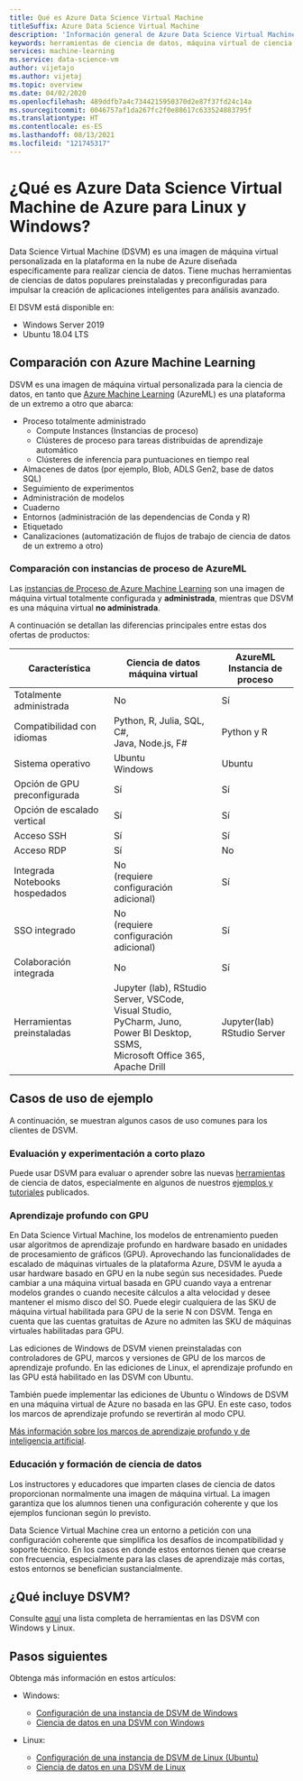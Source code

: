 ```yaml
---
title: Qué es Azure Data Science Virtual Machine
titleSuffix: Azure Data Science Virtual Machine
description: 'Información general de Azure Data Science Virtual Machine: una máquina virtual fácil de usar en la plataforma de la nube de Azure, con herramientas y bibliotecas preinstaladas y configuradas para la práctica de la ciencia de datos.'
keywords: herramientas de ciencia de datos, máquina virtual de ciencia de datos, herramientas para la ciencia de datos, ciencia de datos de linux
services: machine-learning
ms.service: data-science-vm
author: vijetajo
ms.author: vijetaj
ms.topic: overview
ms.date: 04/02/2020
ms.openlocfilehash: 489ddfb7a4c7344215950370d2e87f37fd24c14a
ms.sourcegitcommit: 0046757af1da267fc2f0e88617c633524883795f
ms.translationtype: HT
ms.contentlocale: es-ES
ms.lasthandoff: 08/13/2021
ms.locfileid: "121745317"
---
```

# <a name="what-is-the-azure-data-science-virtual-machine-for-linux-and-windows"></a>¿Qué es Azure Data Science Virtual Machine de Azure para Linux y Windows?

Data Science Virtual Machine (DSVM) es una imagen de máquina virtual personalizada en la plataforma en la nube de Azure diseñada específicamente para realizar ciencia de datos. Tiene muchas herramientas de ciencias de datos populares preinstaladas y preconfiguradas para impulsar la creación de aplicaciones inteligentes para análisis avanzado.

El DSVM está disponible en:

+ Windows Server 2019
+ Ubuntu 18.04 LTS

## <a name="comparison-with-azure-machine-learning"></a>Comparación con Azure Machine Learning

DSVM es una imagen de máquina virtual personalizada para la ciencia de datos, en tanto que [Azure Machine Learning](../overview-what-is-azure-machine-learning.md) (AzureML) es una plataforma de un extremo a otro que abarca:

+ Proceso totalmente administrado
  + Compute Instances (Instancias de proceso)
  + Clústeres de proceso para tareas distribuidas de aprendizaje automático
  + Clústeres de inferencia para puntuaciones en tiempo real
+ Almacenes de datos (por ejemplo, Blob, ADLS Gen2, base de datos SQL)
+ Seguimiento de experimentos
+ Administración de modelos
+ Cuaderno
+ Entornos (administración de las dependencias de Conda y R)
+ Etiquetado
+ Canalizaciones (automatización de flujos de trabajo de ciencia de datos de un extremo a otro)

### <a name="comparison-with-azureml-compute-instances"></a>Comparación con instancias de proceso de AzureML

Las [instancias de Proceso de Azure Machine Learning](../concept-compute-instance.md) son una imagen de máquina virtual totalmente configurada y __administrada__, mientras que DSVM es una máquina virtual __no administrada__.

A continuación se detallan las diferencias principales entre estas dos ofertas de productos:


|Característica |Ciencia de datos<br>máquina virtual |AzureML<br>Instancia de proceso  | 
|---------|---------|---------|
| Totalmente administrada | No        | Sí        |
|Compatibilidad con idiomas     |  Python, R, Julia, SQL, C#,<br> Java, Node.js, F#       | Python y R        |
|Sistema operativo     | Ubuntu<br>Windows         |    Ubuntu     |
|Opción de GPU preconfigurada     |  Sí       |    Sí     |
|Opción de escalado vertical | Sí | Sí |
|Acceso SSH    | Sí        |    Sí     |
|Acceso RDP    | Sí        |     No    |
|Integrada<br>Notebooks hospedados     |   No<br>(requiere configuración adicional)      |      Sí   |
|SSO integrado     | No <br>(requiere configuración adicional)         |    Sí     |
|Colaboración integrada     | No         | Sí        |
|Herramientas preinstaladas     |  Jupyter (lab), RStudio Server, VSCode,<br> Visual Studio, PyCharm, Juno,<br>Power BI Desktop, SSMS, <br>Microsoft Office 365, Apache Drill       |     Jupyter(lab)<br> RStudio Server   |

## <a name="sample-use-cases"></a>Casos de uso de ejemplo

A continuación, se muestran algunos casos de uso comunes para los clientes de DSVM.

### <a name="short-term-experimentation-and-evaluation"></a>Evaluación y experimentación a corto plazo

Puede usar DSVM para evaluar o aprender sobre las nuevas [herramientas](./tools-included.md) de ciencia de datos, especialmente en algunos de nuestros [ejemplos y tutoriales](./dsvm-samples-and-walkthroughs.md) publicados.

### <a name="deep-learning-with-gpus"></a>Aprendizaje profundo con GPU

En Data Science Virtual Machine, los modelos de entrenamiento pueden usar algoritmos de aprendizaje profundo en hardware basado en unidades de procesamiento de gráficos (GPU). Aprovechando las funcionalidades de escalado de máquinas virtuales de la plataforma Azure, DSVM le ayuda a usar hardware basado en GPU en la nube según sus necesidades. Puede cambiar a una máquina virtual basada en GPU cuando vaya a entrenar modelos grandes o cuando necesite cálculos a alta velocidad y desee mantener el mismo disco del SO. Puede elegir cualquiera de las SKU de máquina virtual habilitada para GPU de la serie N con DSVM. Tenga en cuenta que las cuentas gratuitas de Azure no admiten las SKU de máquinas virtuales habilitadas para GPU.

Las ediciones de Windows de DSVM vienen preinstaladas con controladores de GPU, marcos y versiones de GPU de los marcos de aprendizaje profundo. En las ediciones de Linux, el aprendizaje profundo en las GPU está habilitado en las DSVM con Ubuntu. 

También puede implementar las ediciones de Ubuntu o Windows de DSVM en una máquina virtual de Azure no basada en las GPU. En este caso, todos los marcos de aprendizaje profundo se revertirán al modo CPU.

[Más información sobre los marcos de aprendizaje profundo y de inteligencia artificial](dsvm-tools-deep-learning-frameworks.md).

### <a name="data-science-training-and-education"></a>Educación y formación de ciencia de datos

Los instructores y educadores que imparten clases de ciencia de datos proporcionan normalmente una imagen de máquina virtual. La imagen garantiza que los alumnos tienen una configuración coherente y que los ejemplos funcionan según lo previsto.

Data Science Virtual Machine crea un entorno a petición con una configuración coherente que simplifica los desafíos de incompatibilidad y soporte técnico. En los casos en donde estos entornos tienen que crearse con frecuencia, especialmente para las clases de aprendizaje más cortas, estos entornos se benefician sustancialmente.


## <a name="whats-included-on-the-dsvm"></a>¿Qué incluye DSVM?

Consulte [aquí](tools-included.md) una lista completa de herramientas en las DSVM con Windows y Linux.

## <a name="next-steps"></a>Pasos siguientes

Obtenga más información en estos artículos:

+ Windows:
  + [Configuración de una instancia de DSVM de Windows](provision-vm.md)
  + [Ciencia de datos en una DSVM con Windows](vm-do-ten-things.md)

+ Linux:
  + [Configuración de una instancia de DSVM de Linux (Ubuntu)](dsvm-ubuntu-intro.md)
  + [Ciencia de datos en una DSVM de Linux](linux-dsvm-walkthrough.md)